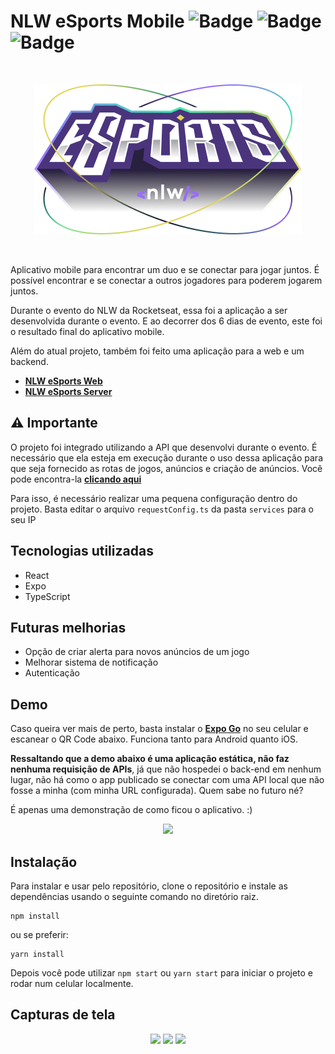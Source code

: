 # NLW eSports Mobile ![Badge](https://img.shields.io/static/v1?label=expo-cli&message=5.4.8&color=white&style=flat&logo=EXPO) ![Badge](https://img.shields.io/static/v1?label=react&message=v18.2.0&color=blue&style=flat&logo=REACT) ![Badge](https://img.shields.io/static/v1?label=typescript&message=v4.7.4&color=blue&style=flat&logo=TYPESCRIPT)
 
<br />
<p align="center">
  <img src="src/assets/logo-nlw-esports@2x.png" />
</p>
<br />

Aplicativo mobile para encontrar um duo e se conectar para jogar juntos. 
É possível encontrar e se conectar a outros jogadores para poderem jogarem juntos.

Durante o evento do NLW da Rocketseat, essa foi a aplicação a ser desenvolvida durante o evento.
E ao decorrer dos 6 dias de evento, este foi o resultado final do aplicativo mobile.

Além do atual projeto, também foi feito uma aplicação para a web e um backend.

- **[NLW eSports Web](https://github.com/ImFelippe365/nlw-esports-web)**
- **[NLW eSports Server](https://github.com/ImFelippe365/nlw-esports-server)**

## ⚠️ Importante

O projeto foi integrado utilizando a API que desenvolvi durante o evento. É necessário que ela esteja em execução durante o uso dessa aplicação para que seja fornecido as rotas de jogos, anúncios e criação de anúncios. Você pode encontra-la **[clicando aqui](https://github.com/ImFelippe365/nlw-esports-server)**

Para isso, é necessário realizar uma pequena configuração dentro do projeto.
Basta editar o arquivo ``requestConfig.ts`` da pasta ``services`` para o seu IP 

## Tecnologias utilizadas

- React
- Expo
- TypeScript

## Futuras melhorias
- Opção de criar alerta para novos anúncios de um jogo
- Melhorar sistema de notificação
- Autenticação

## Demo
Caso queira ver mais de perto, basta instalar o **[Expo Go](https://expo.dev/client)** no seu celular e escanear o QR Code abaixo. 
Funciona tanto para Android quanto iOS.

**Ressaltando que a demo abaixo é uma aplicação estática, não faz nenhuma requisição de APIs**, já que não hospedei o back-end em nenhum lugar, não há como o app publicado se conectar com uma API local que não fosse a minha (com minha URL configurada). Quem sabe no futuro né?

É apenas uma demonstração de como ficou o aplicativo. :)

<p align="center">
<img src="https://user-images.githubusercontent.com/42660829/190726407-a060dbbf-5bbd-4e49-9524-a19ab9779e8d.png" width="250" />
</p>

## Instalação

Para instalar e usar pelo repositório, clone o repositório e instale as dependências usando o seguinte comando no diretório raiz.

```
npm install
```

ou se preferir:

```
yarn install
```

Depois você pode utilizar ``npm start`` ou ``yarn start`` para iniciar o projeto e rodar num celular localmente.

## Capturas de tela

<p align="center">
<img src="https://user-images.githubusercontent.com/42660829/190725817-d2a188f0-3a6e-4bc4-93ff-ea5ba1276e85.png" width="300" /> <img src="https://user-images.githubusercontent.com/42660829/190725807-671db00e-0fd3-4fd0-bfd5-61122dac749e.png" width="300" /> <img src="https://user-images.githubusercontent.com/42660829/190725813-3bc2b7a6-dafd-4c69-b799-9eed21bff248.png" width="300" /> 
</p>

